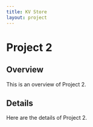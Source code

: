 ```yaml
---
title: KV Store
layout: project
---
```


# Project 2

## Overview
This is an overview of Project 2.

## Details
Here are the details of Project 2.